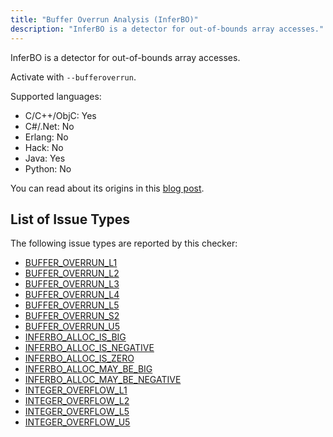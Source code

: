 ```yaml
---
title: "Buffer Overrun Analysis (InferBO)"
description: "InferBO is a detector for out-of-bounds array accesses."
---
```


InferBO is a detector for out-of-bounds array accesses.

Activate with `--bufferoverrun`.

Supported languages:
- C/C++/ObjC: Yes
- C#/.Net: No
- Erlang: No
- Hack: No
- Java: Yes
- Python: No

You can read about its origins in this [blog post](https://research.fb.com/inferbo-infer-based-buffer-overrun-analyzer/).

## List of Issue Types

The following issue types are reported by this checker:
- [BUFFER_OVERRUN_L1](/docs/next/all-issue-types#buffer_overrun_l1)
- [BUFFER_OVERRUN_L2](/docs/next/all-issue-types#buffer_overrun_l2)
- [BUFFER_OVERRUN_L3](/docs/next/all-issue-types#buffer_overrun_l3)
- [BUFFER_OVERRUN_L4](/docs/next/all-issue-types#buffer_overrun_l4)
- [BUFFER_OVERRUN_L5](/docs/next/all-issue-types#buffer_overrun_l5)
- [BUFFER_OVERRUN_S2](/docs/next/all-issue-types#buffer_overrun_s2)
- [BUFFER_OVERRUN_U5](/docs/next/all-issue-types#buffer_overrun_u5)
- [INFERBO_ALLOC_IS_BIG](/docs/next/all-issue-types#inferbo_alloc_is_big)
- [INFERBO_ALLOC_IS_NEGATIVE](/docs/next/all-issue-types#inferbo_alloc_is_negative)
- [INFERBO_ALLOC_IS_ZERO](/docs/next/all-issue-types#inferbo_alloc_is_zero)
- [INFERBO_ALLOC_MAY_BE_BIG](/docs/next/all-issue-types#inferbo_alloc_may_be_big)
- [INFERBO_ALLOC_MAY_BE_NEGATIVE](/docs/next/all-issue-types#inferbo_alloc_may_be_negative)
- [INTEGER_OVERFLOW_L1](/docs/next/all-issue-types#integer_overflow_l1)
- [INTEGER_OVERFLOW_L2](/docs/next/all-issue-types#integer_overflow_l2)
- [INTEGER_OVERFLOW_L5](/docs/next/all-issue-types#integer_overflow_l5)
- [INTEGER_OVERFLOW_U5](/docs/next/all-issue-types#integer_overflow_u5)
